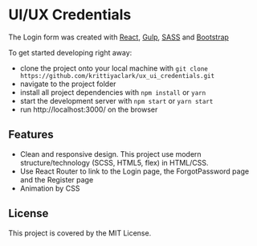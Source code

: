 # UI/UX Credentials

The Login form was created with [React](https://reactjs.org/), [Gulp](https://gulpjs.com/), [SASS](https://sass-lang.com/) and [Bootstrap](https://getbootstrap.com/)

To get started developing right away:

* clone the project onto your local machine with `git clone https://github.com/krittiyaclark/ux_ui_credentials.git`
* navigate to the project folder
* install all project dependencies with `npm install` or `yarn`
* start the development server with `npm start` or `yarn start`
* run http://localhost:3000/ on the browser

## Features

* Clean and responsive design. This project use modern structure/technology (SCSS, HTML5, flex) in HTML/CSS.
* Use React Router to link to the Login page, the ForgotPassword page and the Register page
* Animation by CSS

## License

This project is covered by the MIT License.
